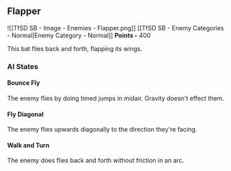 ## Flapper
![[TfSD SB - Image - Enemies - Flapper.png]]
[[TfSD SB - Enemy Categories - Normal|Enemy Category - Normal]]
**Points -** 400

This bat flies back and forth, flapping its wings.
### AI States
#### Bounce Fly
The enemy flies by doing timed jumps in midair. Gravity doesn't effect them.
#### Fly Diagonal
The enemy flies upwards diagonally to the direction they're facing.
#### Walk and Turn
The enemy does flies back and forth without friction in an arc.